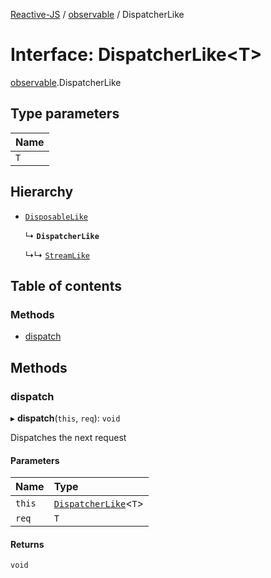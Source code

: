 [Reactive-JS](../README.md) / [observable](../modules/observable.md) / DispatcherLike

# Interface: DispatcherLike<T\>

[observable](../modules/observable.md).DispatcherLike

## Type parameters

| Name |
| :------ |
| `T` |

## Hierarchy

- [`DisposableLike`](disposable.DisposableLike.md)

  ↳ **`DispatcherLike`**

  ↳↳ [`StreamLike`](observable.StreamLike.md)

## Table of contents

### Methods

- [dispatch](observable.DispatcherLike.md#dispatch)

## Methods

### dispatch

▸ **dispatch**(`this`, `req`): `void`

Dispatches the next request

#### Parameters

| Name | Type |
| :------ | :------ |
| `this` | [`DispatcherLike`](observable.DispatcherLike.md)<`T`\> |
| `req` | `T` |

#### Returns

`void`
